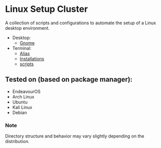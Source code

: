 # Linux Setup Cluster

A collection of scripts and configurations to automate the setup of a Linux desktop environment.

- Desktop:
    - [Gnome](./desktop/gnome/README.md)
- Terminal: 
    - [Alias](./terminal/alias/README.md)
    - [Installations](./terminal/installations/README.md)
    - [scripts](./terminal/scripts/Readme.md)

## Tested on (based on package manager):
- EndeavourOS
- Arch Linux
- Ubuntu
- Kali Linux
- Debian

### Note
Directory structure and behavior may vary slightly depending on the distribution.

